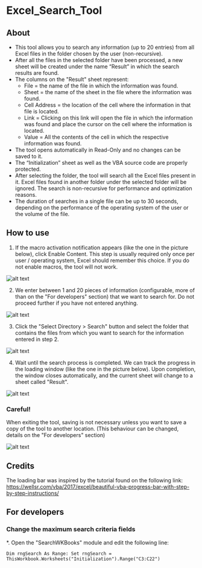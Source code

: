 # Excel_Search_Tool

## About

* This tool allows you to search any information (up to 20 entries) from all Excel files in the folder chosen by the user (non-recursive).
* After all the files in the selected folder have been processed, a new sheet will be created under the name “Result” in which the search results are found.
* The columns on the "Result" sheet represent:
  * File = the name of the file in which the information was found.
  * Sheet = the name of the sheet in the file where the information was found.
  * Cell Address = the location of the cell where the information in that file is located.
  * Link = Clicking on this link will open the file in which the information was found and place the cursor on the cell where the information is located.
  * Value = All the contents of the cell in which the respective information was found.
* The tool opens automatically in Read-Only and no changes can be saved to it.
* The “Initialization” sheet as well as the VBA source code are properly protected.
* After selecting the folder, the tool will search all the Excel files present in it. Excel files found in another folder under the selected folder will be ignored. The search is non-recursive for performance and optimization reasons.
* The duration of searches in a single file can be up to 30 seconds, depending on the performance of the operating system of the user or the volume of the file.

## How to use

1. If the macro activation notification appears (like the one in the picture below), click Enable Content. This step is usually required only once per user / operating system, Excel should remember this choice. If you do not enable macros, the tool will not work.

![alt text](https://github.com/KanaszM/Excel_Search_Tool/blob/main/ReadMe_Resources/Picture1.png)

2. We enter between 1 and 20 pieces of information (configurable, more of than on the "For developers" section) that we want to search for. Do not proceed further if you have not entered anything.

![alt text](https://github.com/KanaszM/Excel_Search_Tool/blob/main/ReadMe_Resources/Picture2.png)

3.	Click the "Select Directory > Search" button and select the folder that contains the files from which you want to search for the information entered in step 2.

![alt text](https://github.com/KanaszM/Excel_Search_Tool/blob/main/ReadMe_Resources/Picture3.png)

4.	Wait until the search process is completed. We can track the progress in the loading window (like the one in the picture below). Upon completion, the window closes automatically, and the current sheet will change to a sheet called "Result".

![alt text](https://github.com/KanaszM/Excel_Search_Tool/blob/main/ReadMe_Resources/Picture4.png)

### Careful!
When exiting the tool, saving is not necessary unless you want to save a copy of the tool to another location.
(This behaviour can be changed, details on the "For developers" section)

![alt text](https://github.com/KanaszM/Excel_Search_Tool/blob/main/ReadMe_Resources/Picture5.png)

## Credits
The loading bar was inspired by the tutorial found on the following link:
https://wellsr.com/vba/2017/excel/beautiful-vba-progress-bar-with-step-by-step-instructions/

## For developers
### Change the maximum search criteria fields
*. Open the "SearchWKBooks" module and edit the following line:
```vba
Dim rngSearch As Range: Set rngSearch = ThisWorkbook.Worksheets("Initialization").Range("C3:C22")
